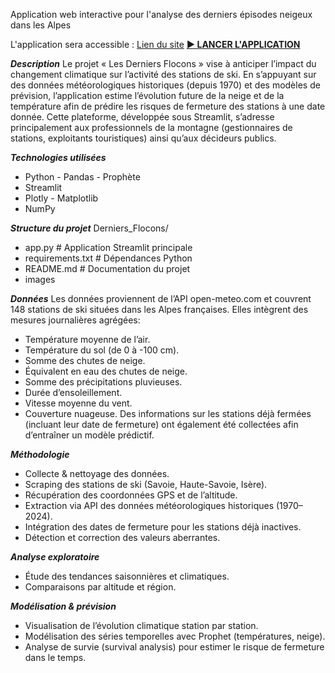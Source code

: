 Application web interactive pour l'analyse des derniers épisodes neigeux dans les Alpes

L'application sera accessible : [Lien du site](ttps://huggingface.co/spaces/matrix3364/Derniers_Flocons)
**[► LANCER L'APPLICATION](https://huggingface.co/spaces/matrix3364/Derniers_Flocons)**

***Description***
Le projet « Les Derniers Flocons » vise à anticiper l’impact du changement climatique sur l’activité des stations de ski.
En s’appuyant sur des données météorologiques historiques (depuis 1970) et des modèles de prévision,
l’application estime l’évolution future de la neige et de la température afin de prédire les risques de fermeture des stations à une date donnée.
Cette plateforme, développée sous Streamlit, s’adresse principalement aux professionnels de la montagne (gestionnaires de stations, exploitants touristiques)
ainsi qu’aux décideurs publics.

***Technologies utilisées***
-	Python - Pandas - Prophète
-	Streamlit 
-	Plotly - Matplotlib
-	NumPy 

***Structure du projet***
Derniers_Flocons/
- app.py                 # Application Streamlit principale
- requirements.txt       # Dépendances Python
- README.md              # Documentation du projet
- images                

***Données***
Les données proviennent de l’API open-meteo.com et couvrent 148 stations de ski situées dans les Alpes françaises.
Elles intègrent des mesures journalières agrégées:
- Température moyenne de l’air.
- Température du sol (de 0 à -100 cm).
- Somme des chutes de neige.
- Équivalent en eau des chutes de neige.
- Somme des précipitations pluvieuses.
- Durée d’ensoleillement.
- Vitesse moyenne du vent.
- Couverture nuageuse.
Des informations sur les stations déjà fermées (incluant leur date de fermeture) ont également été collectées afin d’entraîner un modèle prédictif.

***Méthodologie***
- Collecte & nettoyage des données.
- Scraping des stations de ski (Savoie, Haute-Savoie, Isère).
- Récupération des coordonnées GPS et de l’altitude.
- Extraction via API des données météorologiques historiques (1970–2024).
- Intégration des dates de fermeture pour les stations déjà inactives.
- Détection et correction des valeurs aberrantes.
  
***Analyse exploratoire***
- Étude des tendances saisonnières et climatiques.
- Comparaisons par altitude et région.

***Modélisation & prévision***
- Visualisation de l’évolution climatique station par station.
- Modélisation des séries temporelles avec Prophet (températures, neige).
- Analyse de survie (survival analysis) pour estimer le risque de fermeture dans le temps.




